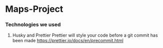 # Maps-Project

### Technologies we used
1. Husky and Prettier
Prettier will style your code before a git commit has been made
https://prettier.io/docs/en/precommit.html
